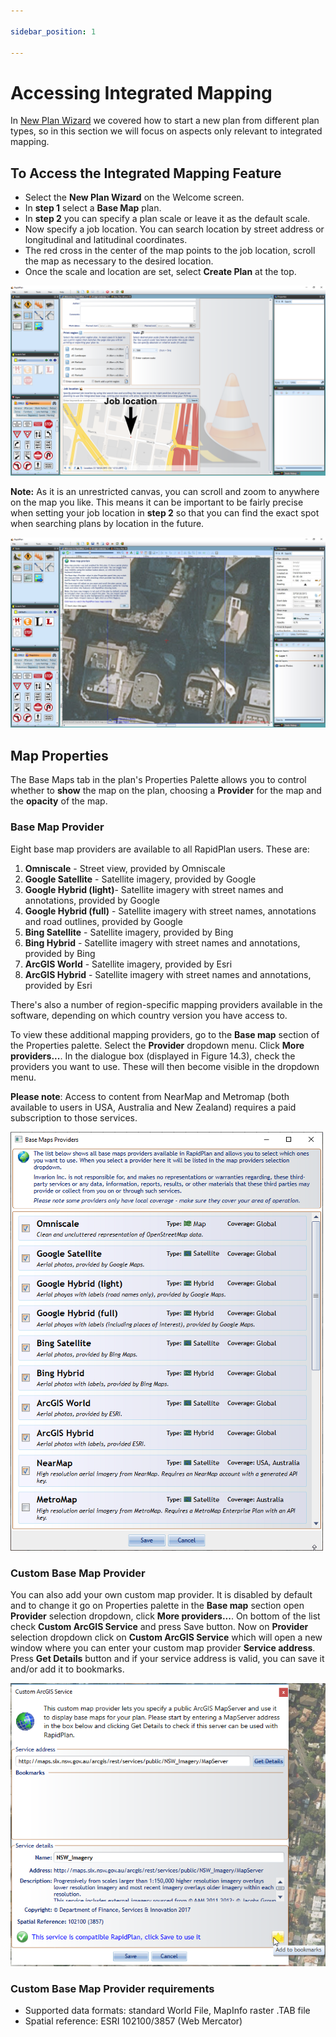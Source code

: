 ```yaml
---

sidebar_position: 1

---
```

# Accessing Integrated Mapping

In [New Plan Wizard](/docs/rapidplan/the-home-screen-and-starting-a-plan/the-new-plan-wizard.md) we covered how to start a new plan from different plan types, so in this section we will focus on aspects only relevant to integrated mapping.

## To Access the Integrated Mapping Feature

- Select the **New Plan Wizard** on the Welcome screen.
- In **step 1** select a **Base Map** plan.
- In **step 2** you can specify a plan scale or leave it as the default scale.
- Now specify a job location. You can search location by street address or longitudinal and latitudinal coordinates.
- The red cross in the center of the map points to the job location, scroll the map as necessary to the desired location.
- Once the scale and location are set, select **Create Plan** at the top.

![Searching_for_Job_Location](./assets/Searching_for_Job_Location.png)

**Note:** As it is an unrestricted canvas, you can scroll and zoom to anywhere on the map you like. This means it can be important to be fairly precise when setting your job location in **step 2** so that you can find the exact spot when searching plans by location in the future.

![New_Base_Map_Plan](./assets/New_Base_Map_Plan.jpg)

## Map Properties

The Base Maps tab in the plan's Properties Palette allows you to control whether to **show** the map on the plan, choosing a **Provider** for the map and the **opacity** of the map.

### Base Map Provider

Eight base map providers are available to all RapidPlan users. These are:

1. **Omniscale** - Street view, provided by Omniscale
2. **Google Satellite** - Satellite imagery, provided by Google
3. **Google Hybrid (light)**- Satellite imagery with street names and annotations, provided by Google
4. **Google Hybrid (full)** - Satellite imagery with street names, annotations and road outlines, provided by Google
5. **Bing Satellite** - Satellite imagery, provided by Bing
6. **Bing Hybrid** - Satellite imagery with street names and annotations, provided by Bing
7. **ArcGIS World** - Satellite imagery, provided by Esri
8. **ArcGIS Hybrid** - Satellite imagery with street names and annotations, provided by Esri

There's also a number of region-specific mapping providers available in the software, depending on which country version you have access to.

To view these additional mapping providers, go to the  **Base map**  section of the Properties palette. Select the  **Provider**  dropdown menu. Click  **More providers...**. In the dialogue box (displayed in Figure 14.3), check the providers you want to use. These will then become visible in the dropdown menu.

**Please note**: Access to content from NearMap and Metromap (both available to users in USA, Australia and New Zealand) requires a paid subscription to those services.

![Base_map_providers](./assets/Base_map_providers.png)

### Custom Base Map Provider  

You can also add your own custom map provider. It is disabled by default and to change it go on Properties palette in the **Base map** section open **Provider** selection dropdown, click **More providers...**. On bottom of the list check **Custom ArcGIS Service** and press Save button.
Now on **Provider** selection dropdown click on **Custom ArcGIS Service** which will open a new window where you can enter your custom map provider **Service address**. Press **Get Details** button and if your service address is valid, you can save it and/or add it to bookmarks.

![Custom_ArcGIS_Service](./assets/Custom_ArcGIS_Service.png)

### Custom Base Map Provider requirements

- Supported data formats: standard World File, MapInfo raster .TAB file
- Spatial reference: ESRI 102100/3857 (Web Mercator)
